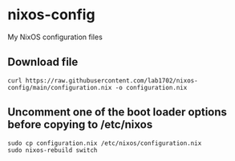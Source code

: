 # nixos-config

My NixOS configuration files

## Download file

    curl https://raw.githubusercontent.com/lab1702/nixos-config/main/configuration.nix -o configuration.nix

## Uncomment one of the boot loader options before copying to /etc/nixos

    sudo cp configuration.nix /etc/nixos/configuration.nix
    sudo nixos-rebuild switch
